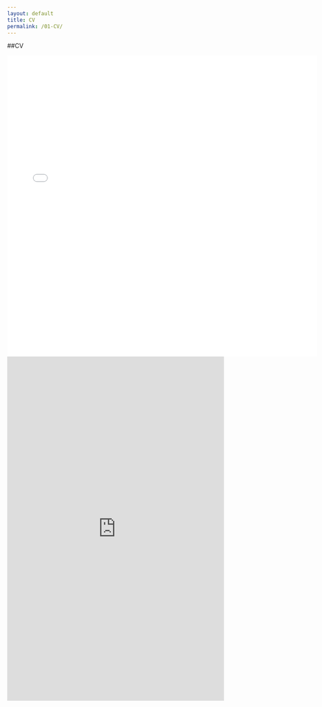 ```yaml
---
layout: default
title: CV
permalink: /01-CV/
---
```


##CV
<iframe width="720" height="700" frameborder="0" marginheight="0" marginwidth="0" src="[https://ubc-lib-geo.github.io/gis-workshop-waml-template/content/slides/waml_github20](https://docs.google.com/document/d/1qahu3Z2GcbGhXTVNeYKhSE1AeV9hNNaw/edit?usp=drive_link&ouid=113818423715311488588&rtpof=true&sd=true)"></iframe> 

<iframe 
    src="https://docs.google.com/document/d/1qahu3Z2GcbGhXTVNeYKhSE1AeV9hNNaw/edit?usp=drive_link&ouid=113818423715311488588&rtpof=true&sd=true" 
    width="100%" 
    height="800" 
    style="border: none;">
</iframe>

